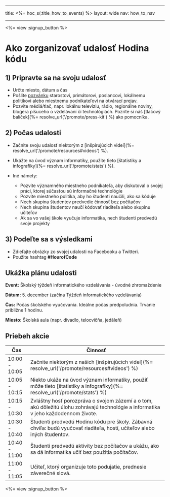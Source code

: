 * * *

title: <%= hoc_s(:title_how_to_events) %> layout: wide nav: how_to_nav

* * *

<%= view :signup_button %>

# Ako zorganizovať udalosť Hodina kódu

## 1) Pripravte sa na svoju udalosť

  * Určte miesto, dátum a čas
  * Pošlite [pozvánku](https://docs.google.com/a/code.org/document/d/1eP41sKW7y0qq_JvkRIgZK8dWYICaGRZ4CCDETXa78wY/edit) starostovi, primátorovi, poslancovi, lokálnemu politikovi alebo miestnemu podnikateľovi na otvárací prejav.
  * Pozvite médiá/tlač, napr. lokálnu televíziu, rádio, regionálne noviny, blogera píšuceho o vzdelávaní či technológiách. Pozrite si náš [tlačový balíček](%= resolve_url('/promote/press-kit') %) ako pomocníka.

## 2) Počas udalosti

  * Začnite svoju udalosť niektorým z [inšpirujúcich videí](%= resolve_url('/promote/resources#videos') %).
  * Ukážte na úvod význam informatiky, použite tieto [štatistiky a infografiky](%= resolve_url('/promote/stats') %).   
      
    
  * Iné námety: 
      * Pozvite významného miestneho podnikateľa, aby diskutoval o svojej práci, ktorej súčasťou sú informačné technológie
      * Pozvite miestneho politika, aby ho študenti naučili, ako sa kóduje
      * Nech skupina študentov predvedie činnosť bez počítačov
      * Nech skupina študentov naučí kódovať riaditeľa alebo skupinu učiteľov
      * Ak sa vo vašej škole vyučuje informatika, nech študenti predvedú svoje projekty

## 3) Podeľte sa s výsledkami

  * Zdieľajte obrázky zo svojej udalosti na Facebooku a Twitteri. 
  * Použite hashtag **#HourofCode**

## Ukážka plánu udalosti

**Event:** Školský týždeň informatického vzdelávania - úvodné zhromaždenie

**Dátum:** 5. december (začína Týždeň informatického vzdelávania)

**Čas:** Počas školského vyučovania. Ideálne počas predpoludnia. Trvanie približne 1 hodinu.

**Miesto:** Školská aula (napr. divadlo, telocvičňa, jedáleň)   
  


## Priebeh akcie

| Čas           | Činnosť                                                                                                                             |
| ------------- | ----------------------------------------------------------------------------------------------------------------------------------- |
| 10:00 - 10:05 | Začnite niektorým z našich [inšpirujúcich videí](%= resolve_url('/promote/resources#videos') %)                                     |
| 10:05 - 10:15 | Niekto ukáže na úvod význam informatiky, použiť môže tieto [štatistiky a infografiky](%= resolve_url('/promote/stats') %)           |
| 10:15 - 10:30 | Zvláštny hosť porozpráva o svojom zázemí a o tom, akú dôležitú úlohu zohrávajú technológie a informatika v jeho každodennom živote. |
| 10:30 - 10:40 | Študenti predvedú Hodinu kódu pre školy. Zábavná chvíľa: budú vyučovať riaditeľa, hostí, učiteľov alebo iných študentov.            |
| 10:40 - 11:00 | Študenti predvedú aktivity bez počítačov a ukážu, ako sa dá informatika učiť bez použitia počítačov.                                |
| 11:00 - 11:05 | Učiteľ, ktorý organizuje toto podujatie, prednesie záverečné slová.                                                                 |

<%= view :signup_button %>